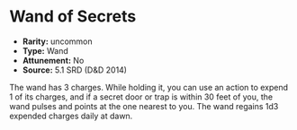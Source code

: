 
# Wand of Secrets

* **Rarity:** uncommon
* **Type:** Wand
* **Attunement:** No
* **Source:** 5.1 SRD (D&D 2014)


The wand has 3 charges. While holding it, you can use an action to expend 1 of its charges, and if a secret door or trap is within 30 feet of you, the wand pulses and points at the one nearest to you. The wand regains 1d3 expended charges daily at dawn.
